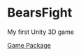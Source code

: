 # BearsFight
My first Unity 3D game

[Game Package](https://mega.nz/file/8o5CAI7K#IOd7tTyrrI2hsbs16siMVfPGEFpEvITyqnTdYHC9bEg)
